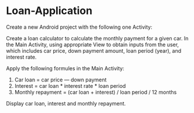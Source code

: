 # Loan-Application

Create a new Android project with the following one Activity:

Create a loan calculator to calculate the monthly payment for a given car. In the Main
Activity, using appropriate View to obtain inputs from the user, which includes car price,
down payment amount, loan period (year), and interest rate.

Apply the following formules in the Main Activity:
1. Car loan = car price — down payment
2. Interest = car loan * interest rate * loan period
3. Monthly repayment = (car loan + interest) / loan period / 12 months

Display car loan, interest and monthly repayment.
